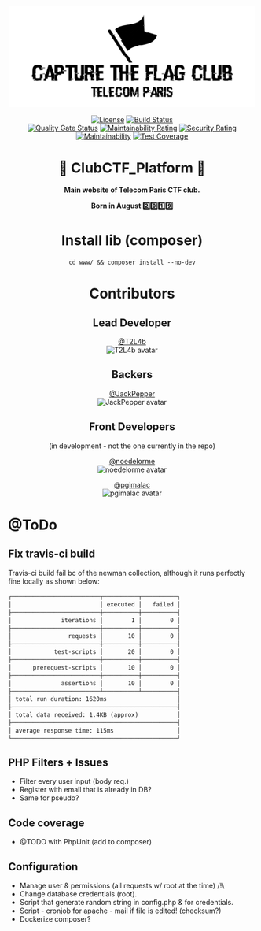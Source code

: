 <div align="center">

<img src="https://github.com/T2L4b/TelecomParis_CTF_Club_Platform/blob/master/public_html/views/img/logo.png" alt="Wiki.js" width="500" />

[![License](https://img.shields.io/badge/license-AGPLv3-blue.svg?style=flat)](https://github.com/T2L4b/TelecomParis_CTF_Club_Platform/blob/master/LICENSE)
[![Build Status](https://travis-ci.org/T2L4b/TelecomParis_CTF_Club_Platform.svg?branch=master)](https://travis-ci.org/T2L4b/TelecomParis_CTF_Club_Platform)  
[![Quality Gate Status](https://sonarcloud.io/api/project_badges/measure?project=T2L4b_TelecomParis_CTF_Club_Platform&metric=alert_status)](https://sonarcloud.io/dashboard?id=T2L4b_TelecomParis_CTF_Club_Platform)
[![Maintainability Rating](https://sonarcloud.io/api/project_badges/measure?project=T2L4b_TelecomParis_CTF_Club_Platform&metric=sqale_rating)](https://sonarcloud.io/dashboard?id=T2L4b_TelecomParis_CTF_Club_Platform)
[![Security Rating](https://sonarcloud.io/api/project_badges/measure?project=T2L4b_TelecomParis_CTF_Club_Platform&metric=security_rating)](https://sonarcloud.io/dashboard?id=T2L4b_TelecomParis_CTF_Club_Platform)  
[![Maintainability](https://api.codeclimate.com/v1/badges/181c9606f1540b8c7810/maintainability)](https://codeclimate.com/github/T2L4b/TelecomParis_CTF_Club_Platform/maintainability)
[![Test Coverage](https://api.codeclimate.com/v1/badges/181c9606f1540b8c7810/test_coverage)](https://codeclimate.com/github/T2L4b/TelecomParis_CTF_Club_Platform/test_coverage)

# :construction: ClubCTF_Platform :construction:

**Main website of Telecom Paris CTF club.**

**Born in August :two::zero::one::nine:** 

# Install lib (composer) 
```
cd www/ && composer install --no-dev
```

# Contributors

## Lead Developer

[@T2L4b](https://github.com/T2L4b)  
<img src="https://avatars2.githubusercontent.com/u/50122584?s=460&v=4" alt="T2L4b avatar" width="75" />  

## Backers

[@JackPepper](https://github.com/JackPepper)  
<img src="https://avatars2.githubusercontent.com/u/24301234?s=460&v=4" alt="JackPepper avatar" width="75" />  

## Front Developers
(in development - not the one currently in the repo)  

[@noedelorme](https://github.com/noedelorme)  
<img src="https://avatars3.githubusercontent.com/u/38424932?s=460&v=4" alt="noedelorme avatar" width="75" />  


[@pgimalac](https://github.com/pgimalac)  
<img src="https://avatars3.githubusercontent.com/u/23154723?s=460&v=4" alt="pgimalac avatar" width="75" />  

</div>

# @ToDo

## Fix travis-ci build

Travis-ci build fail bc of the newman collection, although it runs perfectly fine locally as shown below:
```
┌─────────────────────────┬──────────┬──────────┐
│                         │ executed │   failed │
├─────────────────────────┼──────────┼──────────┤
│              iterations │        1 │        0 │
├─────────────────────────┼──────────┼──────────┤
│                requests │       10 │        0 │
├─────────────────────────┼──────────┼──────────┤
│            test-scripts │       20 │        0 │
├─────────────────────────┼──────────┼──────────┤
│      prerequest-scripts │       10 │        0 │
├─────────────────────────┼──────────┼──────────┤
│              assertions │       10 │        0 │
├─────────────────────────┴──────────┴──────────┤
│ total run duration: 1620ms                    │
├───────────────────────────────────────────────┤
│ total data received: 1.4KB (approx)           │
├───────────────────────────────────────────────┤
│ average response time: 115ms                  │
└───────────────────────────────────────────────┘
```

## PHP Filters + Issues
* Filter every user input (body req.)
* Register with email that is already in DB?
* Same for pseudo?

## Code coverage 
* @TODO with PhpUnit (add to composer)

## Configuration
* Manage user & permissions (all requests w/ root at the time) /!\
* Change database credentials (root).
* Script that generate random string in config.php & for credentials.
* Script - cronjob for apache - mail if file is edited! (checksum?)
* Dockerize composer?
